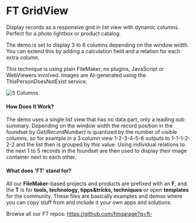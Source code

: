# FT GridView
Display records as a responsive grid in list view  with dynamic columns. Perfect for a photo lightbox or product catalog. 

The demo is set to display 3 to 6 columns depending on the window width. You can extend this by adding a calculation field and a relation for each extra column. 

This technique is using plain FileMaker, no plugins, JavaScript or WebViewers involved. Images are AI-generated using the ThisPersonDoesNotExist service. 

 ![5 Columns](docs/assets/screen5.png)

#### How Does It Work?

The demo uses a single list view that has no data part, only a leading sub summary. Depending on the window width the record position in the foundset by *Get(RecordNumber)* is quantized by the number of visible columns, so for example in a 3 column view 1-2-3-4-5-6 outputs to 1-1-1-2-2-2 and the list then is grouped by this value. Using individual relations to the next 1 to 5 records in the foundset are then used to display their image container next to each other. 



#### What does 'FT' stand for?

All our **FileMaker**-based projects and products are prefixed with an **F**, and the **T** is for **tools, technology, tipps&tricks, techniques** or open **templates** for the community. These files are basically examples and demos where you can copy stuff from and include it your own apps and solutions.

Browse all our FT repos: https://github.com/fmgarage?q=ft-

